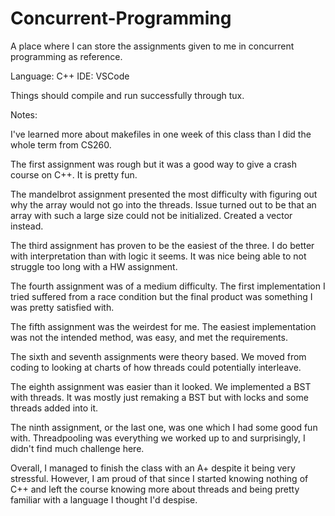 # Concurrent-Programming

A place where I can store the assignments given to me in concurrent programming as reference.

Language: C++
IDE: VSCode

Things should compile and run successfully through tux.

Notes:

I've learned more about makefiles in one week of this class than I did the whole term from CS260.

The first assignment was rough but it was a good way to give a crash course on C++. It is pretty fun.

The mandelbrot assignment presented the most difficulty with figuring out why the array would not go into the threads. Issue turned out to be that an array with such a large size
could not be initialized. Created a vector instead.

The third assignment has proven to be the easiest of the three. I do better with interpretation than with logic it seems. It was nice being able to not struggle too long with a HW assignment.

The fourth assignment was of a medium difficulty. The first implementation I tried suffered from a race condition but the final product was something I was pretty satisfied with.

The fifth assignment was the weirdest for me. The easiest implementation was not the intended method, was easy, and met the requirements.

The sixth and seventh assignments were theory based. We moved from coding to looking at charts of how threads could potentially interleave.

The eighth assignment was easier than it looked. We implemented a BST with threads. It was mostly just remaking a BST but with locks and some threads added into it.

The ninth assignment, or the last one, was one which I had some good fun with. Threadpooling was everything we worked up to and surprisingly, I didn't find much challenge here.

Overall, I managed to finish the class with an A+ despite it being very stressful. However, I am proud of that since I started knowing nothing of C++ and left the course knowing more about threads and being pretty familiar with a language I thought I'd despise.

